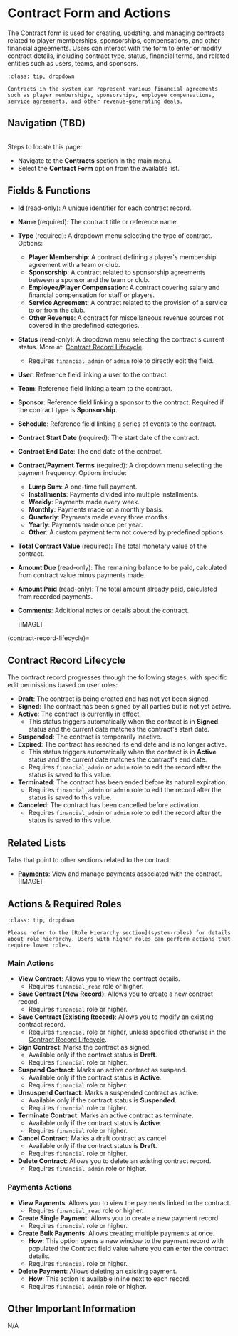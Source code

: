# Contract Form and Actions

The Contract form is used for creating, updating, and managing contracts related to player memberships, sponsorships, compensations, and other financial agreements. Users can interact with the form to enter or modify contract details, including contract type, status, financial terms, and related entities such as users, teams, and sponsors.

```{admonition} Contract Types
:class: tip, dropdown

Contracts in the system can represent various financial agreements such as player memberships, sponsorships, employee compensations, service agreements, and other revenue-generating deals.
```

## Navigation (TBD)

```{warning} Under Construction
```

Steps to locate this page:

- Navigate to the **Contracts** section in the main menu.
- Select the **Contract Form** option from the available list.

## Fields & Functions

- **Id** (read-only): A unique identifier for each contract record.
- **Name** (required): The contract title or reference name.
- **Type** (required): A dropdown menu selecting the type of contract. Options:
    - **Player Membership**: A contract defining a player's membership agreement with a team or club.
    - **Sponsorship**: A contract related to sponsorship agreements between a sponsor and the team or club.
    - **Employee/Player Compensation**: A contract covering salary and financial compensation for staff or players.
    - **Service Agreement**: A contract related to the provision of a service to or from the club.
    - **Other Revenue**: A contract for miscellaneous revenue sources not covered in the predefined categories.
- **Status** (read-only): A dropdown menu selecting the contract's current status. More at: [Contract Record Lifecycle](#contract-record-lifecycle).
    - Requires `financial_admin` or `admin` role to directly edit the field.
- **User**: Reference field linking a user to the contract.
- **Team**: Reference field linking a team to the contract.
- **Sponsor**: Reference field linking a sponsor to the contract. Required if the contract type is **Sponsorship**.
- **Schedule**: Reference field linking a series of events to the contract.
- **Contract Start Date** (required): The start date of the contract.
- **Contract End Date**: The end date of the contract.
- **Contract/Payment Terms** (required): A dropdown menu selecting the payment frequency. Options include:
    - **Lump Sum**: A one-time full payment.
    - **Installments**: Payments divided into multiple installments.
    - **Weekly**: Payments made every week.
    - **Monthly**: Payments made on a monthly basis.
    - **Quarterly**: Payments made every three months.
    - **Yearly**: Payments made once per year.
    - **Other**: A custom payment term not covered by predefined options.
- **Total Contract Value** (required): The total monetary value of the contract.
- **Amount Due** (read-only): The remaining balance to be paid, calculated from contract value minus payments made.
- **Amount Paid** (read-only): The total amount already paid, calculated from recorded payments.
- **Comments**: Additional notes or details about the contract.

  [IMAGE]

(contract-record-lifecycle)=

## Contract Record Lifecycle

The contract record progresses through the following stages, with specific edit permissions based on user roles:

- **Draft**: The contract is being created and has not yet been signed.
- **Signed**: The contract has been signed by all parties but is not yet active.
- **Active**: The contract is currently in effect.
    - This status triggers automatically when the contract is in **Signed** status and the current date matches the contract's start date.
- **Suspended**: The contract is temporarily inactive.
- **Expired**: The contract has reached its end date and is no longer active.
    - This status triggers automatically when the contract is in **Active** status and the current date matches the contract's end date.
    - Requires `financial_admin` or `admin` role to edit the record after the status is saved to this value.
- **Terminated**: The contract has been ended before its natural expiration.
    - Requires `financial_admin` or `admin` role to edit the record after the status is saved to this value.
- **Canceled**: The contract has been cancelled before activation.
    - Requires `financial_admin` or `admin` role to edit the record after the status is saved to this value.

## Related Lists

Tabs that point to other sections related to the contract:

- **[Payments](./payment_form.md)**: View and manage payments associated with the contract.
  [IMAGE]

## Actions & Required Roles

```{admonition} Explanation of Roles
:class: tip, dropdown

Please refer to the [Role Hierarchy section](system-roles) for details about role hierarchy. Users with higher roles can perform actions that require lower roles.
```

### Main Actions

- **View Contract**: Allows you to view the contract details.
    - Requires `financial_read` role or higher.
- **Save Contract (New Record)**: Allows you to create a new contract record.
    - Requires `financial` role or higher.
- **Save Contract (Existing Record)**: Allows you to modify an existing contract record.
    - Requires `financial` role or higher, unless specified otherwise in the [Contract Record Lifecycle](#contract-record-lifecycle).
- **Sign Contract**: Marks the contract as signed.
    - Available only if the contract status is **Draft**.
    - Requires `financial` role or higher.
- **Suspend Contract**: Marks an active contract as suspend.
    - Available only if the contract status is **Active**.
    - Requires `financial` role or higher.
- **Unsuspend Contract**: Marks a suspended contract as active.
    - Available only if the contract status is **Suspended**.
    - Requires `financial` role or higher.
- **Terminate Contract**: Marks an active contract as terminate.
    - Available only if the contract status is **Active**.
    - Requires `financial` role or higher.
- **Cancel Contract**: Marks a draft contract as cancel.
    - Available only if the contract status is **Draft**.
    - Requires `financial` role or higher.
- **Delete Contract**: Allows you to delete an existing contract record.
    - Requires `financial_admin` role or higher.

### Payments Actions

- **View Payments**: Allows you to view the payments linked to the contract.
    - Requires `financial_read` role or higher.
- **Create Single Payment**: Allows you to create a new payment record.
    - Requires `financial` role or higher.
- **Create Bulk Payments**: Allows creating multiple payments at once.
    - **How**: This option opens a new window to the payment record with populated the Contract field value where you can enter the contract details.
    - Requires `financial` role or higher.
- **Delete Payment**: Allows deleting an existing payment.
    - **How**: This action is available inline next to each record.
    - Requires `financial_admin` role or higher.

## Other Important Information

N/A
